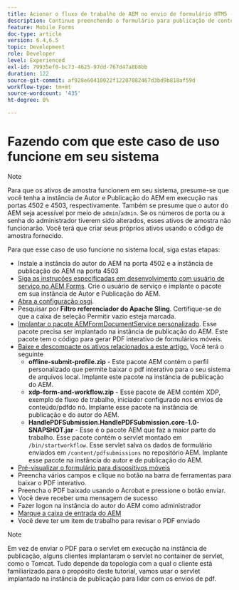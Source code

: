 ```yaml
---
title: Acionar o fluxo de trabalho de AEM no envio de formulário HTM5 - fazendo com que o caso de uso funcione
description: Continue preenchendo o formulário para publicação de conteúdo para dispositivos móveis no modo offline e envie o formulário para publicação de conteúdo para dispositivos móveis para acionar o fluxo de trabalho do AEM
feature: Mobile Forms
doc-type: article
version: 6.4,6.5
topic: Development
role: Developer
level: Experienced
exl-id: 79935ef0-bc73-4625-97dd-767d47a8b8bb
duration: 122
source-git-commit: af928e60410022f12207082467d3bd9b818af59d
workflow-type: tm+mt
source-wordcount: '435'
ht-degree: 0%

---
```


# Fazendo com que este caso de uso funcione em seu sistema

>[!NOTE]
>
>Para que os ativos de amostra funcionem em seu sistema, presume-se que você tenha a instância de Autor e Publicação do AEM em execução nas portas 4502 e 4503, respectivamente. Também se presume que o autor do AEM seja acessível por meio de `admin`/`admin`. Se os números de porta ou a senha do administrador tiverem sido alterados, esses ativos de amostra não funcionarão. Você terá que criar seus próprios ativos usando o código de amostra fornecido.

Para que esse caso de uso funcione no sistema local, siga estas etapas:

* Instale a instância do autor do AEM na porta 4502 e a instância de publicação do AEM na porta 4503
* [Siga as instruções especificadas em desenvolvimento com usuário de serviço no AEM Forms](https://experienceleague.adobe.com/docs/experience-manager-learn/forms/adaptive-forms/service-user-tutorial-develop.html). Crie o usuário de serviço e implante o pacote em sua instância de Autor e Publicação do AEM.
* [Abra a configuração osgi](http://localhost:4503/system/console/configMgr).
* Pesquisar por  **Filtro referenciador do Apache Sling**. Certifique-se de que a caixa de seleção Permitir vazio esteja marcada.
* [Implantar o pacote AEMFormDocumentService personalizado](/help/forms/assets/common-osgi-bundles/AEMFormsDocumentServices.core-1.0-SNAPSHOT.jar). Esse pacote precisa ser implantado na instância de publicação do AEM. Este pacote tem o código para gerar PDF interativo de formulários móveis.
* [Baixe e descompacte os ativos relacionados a este artigo.](assets/offline-pdf-submission-assets.zip) Você terá o seguinte
   * **offline-submit-profile.zip** - Este pacote AEM contém o perfil personalizado que permite baixar o pdf interativo para o seu sistema de arquivos local. Implante este pacote na instância de publicação do AEM.
   * **xdp-form-and-workflow.zip** - Esse pacote de AEM contém XDP, exemplo de fluxo de trabalho, iniciador configurado nos envios de conteúdo/pdfdo nó. Implante esse pacote na instância de publicação e do autor do AEM.
   * **HandlePDFSubmission.HandlePDFSubmission.core-1.0-SNAPSHOT.jar** - Esse é o pacote AEM que faz a maior parte do trabalho. Esse pacote contém o servlet montado em `/bin/startworkflow`. Esse servlet salva os dados de formulário enviados em `/content/pdfsubmissions` no repositório AEM. Implante esse pacote na instância do autor e de publicação do AEM.
* [Pré-visualizar o formulário para dispositivos móveis](http://localhost:4503/content/dam/formsanddocuments/testsubmision.xdp/jcr:content)
* Preencha vários campos e clique no botão na barra de ferramentas para baixar o PDF interativo.
* Preencha o PDF baixado usando o Acrobat e pressione o botão enviar.
* Você deve receber uma mensagem de sucesso
* Fazer logon na instância do autor do AEM como administrador
* [Marque a caixa de entrada do AEM](http://localhost:4502/aem/inbox)
* Você deve ter um item de trabalho para revisar o PDF enviado

>[!NOTE]
>
>Em vez de enviar o PDF para o servlet em execução na instância de publicação, alguns clientes implantaram o servlet no container de servlet, como o Tomcat. Tudo depende da topologia com a qual o cliente está familiarizado.para o propósito deste tutorial, vamos usar o servlet implantado na instância de publicação para lidar com os envios de pdf.
